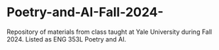 # Poetry-and-AI-Fall-2024-
Repository of materials from class taught at Yale University during Fall 2024. Listed as ENG 353L Poetry and AI. 
